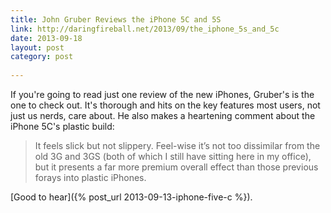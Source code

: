 ```yaml
---
title: John Gruber Reviews the iPhone 5C and 5S
link: http://daringfireball.net/2013/09/the_iphone_5s_and_5c
date: 2013-09-18
layout: post
category: post
 
---
```

If you're going to read just one review of the new iPhones, Gruber's is the one to check out. It's thorough and hits on the key features most users, not just us nerds, care about. He also makes a heartening comment about the iPhone 5C's plastic build:

> It feels slick but not slippery. Feel-wise it’s not too dissimilar from the old 3G and 3GS (both of which I still have sitting here in my office), but it presents a far more premium overall effect than those previous forays into plastic iPhones.

[Good to hear]({% post_url 2013-09-13-iphone-five-c %}).